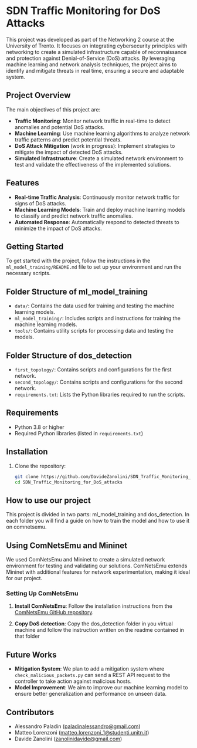 # SDN Traffic Monitoring for DoS Attacks

This project was developed as part of the Networking 2 course at the University of Trento. It focuses on integrating cybersecurity principles with networking to create a simulated infrastructure capable of reconnaissance and protection against Denial-of-Service (DoS) attacks. By leveraging machine learning and network analysis techniques, the project aims to identify and mitigate threats in real time, ensuring a secure and adaptable system.

## Project Overview

The main objectives of this project are:
- **Traffic Monitoring**: Monitor network traffic in real-time to detect anomalies and potential DoS attacks.
- **Machine Learning**: Use machine learning algorithms to analyze network traffic patterns and predict potential threats.
- **DoS Attack Mitigation** (work in progress): Implement strategies to mitigate the impact of detected DoS attacks.
- **Simulated Infrastructure**: Create a simulated network environment to test and validate the effectiveness of the implemented solutions.

## Features

- **Real-time Traffic Analysis**: Continuously monitor network traffic for signs of DoS attacks.
- **Machine Learning Models**: Train and deploy machine learning models to classify and predict network traffic anomalies.
- **Automated Response**: Automatically respond to detected threats to minimize the impact of DoS attacks.

## Getting Started

To get started with the project, follow the instructions in the `ml_model_training/README.md` file to set up your environment and run the necessary scripts.

## Folder Structure of ml_model_training

- `data/`: Contains the data used for training and testing the machine learning models.
- `ml_model_training/`: Includes scripts and instructions for training the machine learning models.
- `tools/`: Contains utility scripts for processing data and testing the models.

## Folder Structure of dos_detection

- `first_topology/`: Contains scripts and configurations for the first network.
- `second_topology/`: Contains scripts and configurations for the second network.
- `requirements.txt`: Lists the Python libraries required to run the scripts.

## Requirements

- Python 3.8 or higher
- Required Python libraries (listed in `requirements.txt`)

## Installation

1. Clone the repository:
   ```sh
   git clone https://github.com/DavideZanolini/SDN_Traffic_Monitoring_for_DoS_attacks.git
   cd SDN_Traffic_Monitoring_for_DoS_attacks
   ```

## How to use our project

This project is divided in two parts: ml_model_training and dos_detection. In each folder you will find a guide on how to train the model and how to use it on comnetsemu.

## Using ComNetsEmu and Mininet

We used ComNetsEmu and Mininet to create a simulated network environment for testing and validating our solutions. ComNetsEmu extends Mininet with additional features for network experimentation, making it ideal for our project.

### Setting Up ComNetsEmu

1. **Install ComNetsEmu**:
   Follow the installation instructions from the [ComNetsEmu GitHub repository](https://github.com/stevelorenz/comnetsemu).

2. **Copy DoS detection**:
    Copy the dos_detection folder in you virtual machine and follow the instruction written on the readme contained in that folder

## Future Works

- **Mitigation System**: We plan to add a mitigation system where `check_malicious_packets.py` can send a REST API request to the controller to take action against malicious hosts.
- **Model Improvement**: We aim to improve our machine learning model to ensure better generalization and performance on unseen data.

## Contributors

- Alessandro Paladin (paladinalessandro@gmail.com)
- Matteo Lorenzoni (matteo.lorenzoni_1@studenti.unitn.it)
- Davide Zanolini (zanolinidavide@gmail.com)